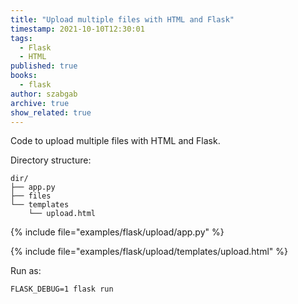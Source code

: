```yaml
---
title: "Upload multiple files with HTML and Flask"
timestamp: 2021-10-10T12:30:01
tags:
  - Flask
  - HTML
published: true
books:
  - flask
author: szabgab
archive: true
show_related: true
---
```



Code to upload multiple files with HTML and Flask.


Directory structure:

```
dir/
├── app.py
├── files
└── templates
    └── upload.html
```

{% include file="examples/flask/upload/app.py" %}

{% include file="examples/flask/upload/templates/upload.html" %}

Run as:

```
FLASK_DEBUG=1 flask run
```
